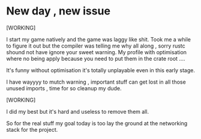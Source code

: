 

# New day , new issue

[WORKING]

I start my game natively and the game was laggy like shit.
Took me a while to figure it out but the compiler was telling
me why all along , sorry rustc shound not have ignore your
sweet warning. My profile with optimisation where no being
apply because you need to put them in the crate root ....

It's funny without optimisation it's totally unplayable even
in this early stage.

I have wayyyy to mutch warning , important stuff can get lost
in all those unused imports , time for so cleanup my dude.


[WORKING]

I did my best but it's hard and useless to remove them all.

So for the real stuff my goal today is too lay the ground
at the networking stack for the project.
